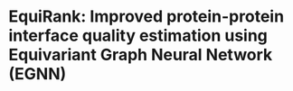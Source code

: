 # EquiRank: Improved protein-protein interface quality estimation using Equivariant Graph Neural Network (EGNN)
